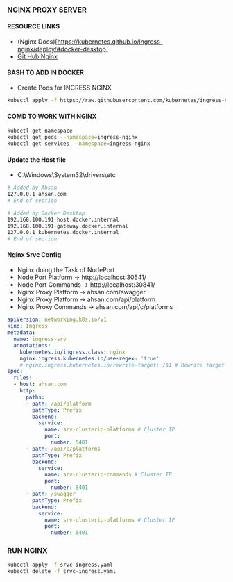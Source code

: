 ### NGINX PROXY SERVER
#### RESOURCE LINKS
- (Nginx Docs)[https://kubernetes.github.io/ingress-nginx/deploy/#docker-desktop]
- [Git Hub Nginx](https://github.com/kubernetes/ingress-nginx?tab=readme-ov-file)

#### BASH TO ADD IN DOCKER
- Create Pods for INGRESS NGINX
```bash
kubectl apply -f https://raw.githubusercontent.com/kubernetes/ingress-nginx/controller-v1.12.0-beta.0/deploy/static/provider/aws/deploy.yaml
```
#### COMD TO WORK WITH NGINX
```bash
kubectl get namespace
kubectl get pods --namespace=ingress-nginx
kubectl get services --namespace=ingress-nginx
```

#### Update the Host file
- C:\Windows\System32\drivers\etc
```bash
# Added by Ahsan
127.0.0.1 ahsan.com
# End of section

# Added by Docker Desktop
192.168.100.191 host.docker.internal
192.168.100.191 gateway.docker.internal
127.0.0.1 kubernetes.docker.internal
# End of section
```
#### Nginx Srvc Config
- Nginx doing the Task of NodePort
- Node Port Platform -> http://localhost:30541/
- Node Port Commands -> http://localhost:30841/
- Nginx Proxy Platform -> ahsan.com/swagger
- Nginx Proxy Platform -> ahsan.com/api/platform
- Nginx Proxy Commands -> ahsan.com/api/c/platforms
```yaml
apiVersion: networking.k8s.io/v1
kind: Ingress
metadata:
  name: ingress-srv
  annotations:
    kubernetes.io/ingress.class: nginx
    nginx.ingress.kubernetes.io/use-regex: 'true'
    # nginx.ingress.kubernetes.io/rewrite-target: /$1 # Rewrite target for matched paths
spec:
  rules:
  - host: ahsan.com
    http:
      paths:
      - path: /api/platform
        pathType: Prefix
        backend:
          service:
            name: srv-clusterip-platforms # Cluster IP
            port:
              number: 5401
      - path: /api/c/platforms
        pathType: Prefix
        backend:
          service:
            name: srv-clusterip-commands # Cluster IP
            port:
              number: 8401
      - path: /swagger
        pathType: Prefix
        backend:
          service:
            name: srv-clusterip-platforms # Cluster IP
            port:
              number: 5401
```
### RUN NGINX
```bash
kubectl apply -f srvc-ingress.yaml
kubectl delete -f srvc-ingress.yaml
```